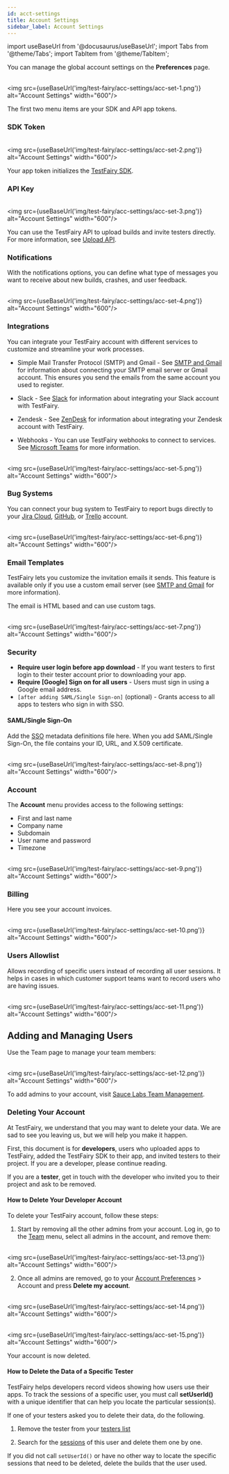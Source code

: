 ```yaml
---
id: acct-settings
title: Account Settings
sidebar_label: Account Settings
---
```


import useBaseUrl from '@docusaurus/useBaseUrl';
import Tabs from '@theme/Tabs';
import TabItem from '@theme/TabItem';

You can manage the global account settings on the **Preferences** page.

<br/><img src={useBaseUrl('img/test-fairy/acc-settings/acc-set-1.png')} alt="Account Settings" width="600"/>

The first two menu items are your SDK and API app tokens.

### SDK Token

<br/><img src={useBaseUrl('img/test-fairy/acc-settings/acc-set-2.png')} alt="Account Settings" width="600"/>

Your app token initializes the [TestFairy SDK](https://docs.testfairy.com/SDK/Adding_The_Testfairy_SDK_To_Your_App.html).

### API Key

<br/><img src={useBaseUrl('img/test-fairy/acc-settings/acc-set-3.png')} alt="Account Settings" width="600"/>

You can use the TestFairy API to upload builds and invite testers directly. For more information, see [Upload API](/test-fairy/api-reference/upload-api).

### Notifications

With the notifications options, you can define what type of messages you want to receive about new builds, crashes, and user feedback.

<br/><img src={useBaseUrl('img/test-fairy/acc-settings/acc-set-4.png')} alt="Account Settings" width="600"/>

### Integrations

You can integrate your TestFairy account with different services to customize and streamline your work processes.

- Simple Mail Transfer Protocol (SMTP) and Gmail - See [SMTP and Gmail](/test-fairy/integrations/smtp-gmail) for information about connecting your SMTP email server or Gmail account. This ensures you send the emails from the same account you used to register.

- Slack - See [Slack](/test-fairy/integrations/slack) for information about integrating your Slack account with TestFairy.

- Zendesk - See [ZenDesk](/test-fairy/integrations/zendesk) for information about integrating your Zendesk account with TestFairy.

- Webhooks - You can use TestFairy webhooks to connect to services. See [Microsoft Teams](h/test-fairy/integrations/ms-teams) for more information.

<br/><img src={useBaseUrl('img/test-fairy/acc-settings/acc-set-5.png')} alt="Account Settings" width="600"/>

### Bug Systems

You can connect your bug system to TestFairy to report bugs directly to your [Jira Cloud](/test-fairy/testing-an-app/bug-tracking/jira-cloud), [GitHub](docs/test-fairy/testing-an-app/bug-tracking/github), or [Trello](docs/test-fairy/testing-an-app/bug-tracking/trello) account.

<br/><img src={useBaseUrl('img/test-fairy/acc-settings/acc-set-6.png')} alt="Account Settings" width="600"/>

### Email Templates

TestFairy lets you customize the invitation emails it sends. This feature is available only if you use a custom email server (see [SMTP and Gmail](/test-fairy/integrations/smtp-gmail) for more information).

The email is HTML based and can use custom tags.

<br/><img src={useBaseUrl('img/test-fairy/acc-settings/acc-set-7.png')} alt="Account Settings" width="600"/>

### Security

- **Require user login before app download** - If you want testers to first login to their tester account prior to downloading your app.
- **Require [Google] Sign on for all users** - Users must sign in using a Google email address.
- `[after adding SAML/Single Sign-on]` (optional) - Grants access to all apps to testers who sign in with SSO.

#### SAML/Single Sign-On

Add the [SSO](/test-fairy/acct-mgmt/sso/sso-intro) metadata definitions file here. When you add SAML/Single Sign-On, the file contains your ID, URL, and X.509 certificate.

<br/><img src={useBaseUrl('img/test-fairy/acc-settings/acc-set-8.png')} alt="Account Settings" width="600"/>

### Account

The **Account** menu provides access to the following settings:

- First and last name
- Company name
- Subdomain
- User name and password
- Timezone

<br/><img src={useBaseUrl('img/test-fairy/acc-settings/acc-set-9.png')} alt="Account Settings" width="600"/>

### Billing

Here you see your account invoices.

<br/><img src={useBaseUrl('img/test-fairy/acc-settings/acc-set-10.png')} alt="Account Settings" width="600"/>

### Users Allowlist

Allows recording of specific users instead of recording all user sessions. It helps in cases in which customer support teams want to record users who are having issues.

<br/><img src={useBaseUrl('img/test-fairy/acc-settings/acc-set-11.png')} alt="Account Settings" width="600"/>

## Adding and Managing Users

Use the Team page to manage your team members:

<br/><img src={useBaseUrl('img/test-fairy/acc-settings/acc-set-12.png')} alt="Account Settings" width="600"/>

To add admins to your account, visit [Sauce Labs Team Management](https://docs.saucelabs.com/basics/acct-team-mgmt-hub/).

### Deleting Your Account

At TestFairy, we understand that you may want to delete your data. We are sad to see you leaving us, but we will help you make it happen.

First, this document is for **developers**, users who uploaded apps to TestFairy, added the TestFairy SDK to their app, and invited testers to their project.
If you are a developer, please continue reading.

If you are a **tester**, get in touch with the developer who invited you to their project and ask to be removed.

#### How to Delete Your Developer Account

To delete your TestFairy account, follow these steps:

1. Start by removing all the other admins from your account. Log in, go to the [Team](https://app.testfairy.com/settings/cpanel/) menu, select all admins in the account, and remove them:

<br/><img src={useBaseUrl('img/test-fairy/acc-settings/acc-set-13.png')} alt="Account Settings" width="600"/>

2. Once all admins are removed, go to your [Account Preferences](https://app.testfairy.com/settings/account/) > Account and press **Delete my account**.

<br/><img src={useBaseUrl('img/test-fairy/acc-settings/acc-set-14.png')} alt="Account Settings" width="600"/>

<br/><img src={useBaseUrl('img/test-fairy/acc-settings/acc-set-15.png')} alt="Account Settings" width="600"/>

Your account is now deleted.

#### How to Delete the Data of a Specific Tester

TestFairy helps developers record videos showing how users use their apps.
To track the sessions of a specific user, you must call **setUserId()** with a unique identifier that can help you locate the particular session(s).

If one of your testers asked you to delete their data, do the following.

1. Remove the tester from your [testers list](https://app.testfairy.com/testers)

2. Search for the [sessions](https://app.testfairy.com/search) of this user and delete them one by one.

If you did not call `setUserId()` or have no other way to locate the specific sessions that need to be deleted, delete the builds that the user used.
